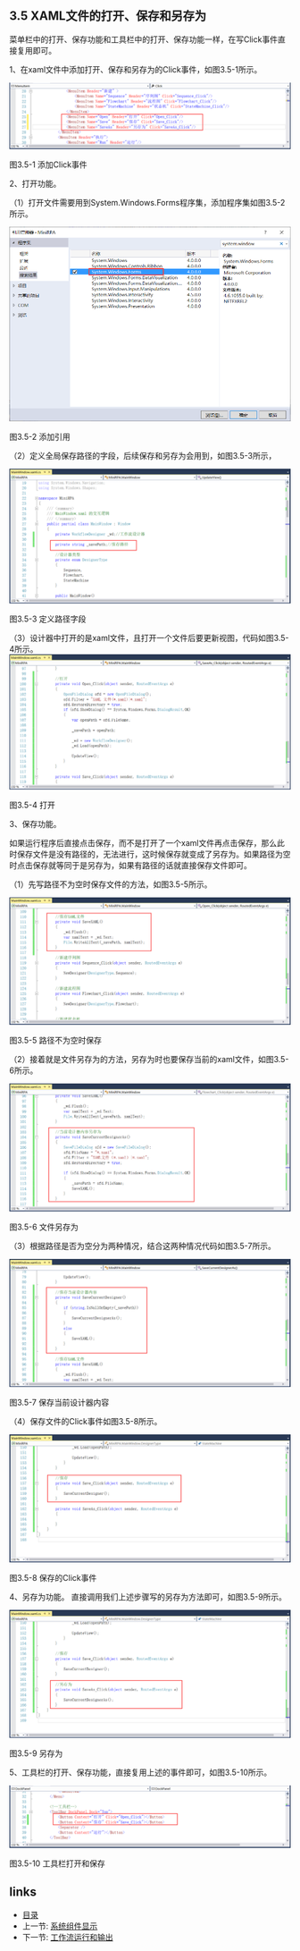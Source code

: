 ## 3.5 XAML文件的打开、保存和另存为

菜单栏中的打开、保存功能和工具栏中的打开、保存功能一样，在写Click事件直接复用即可。

1、在xaml文件中添加打开、保存和另存为的Click事件，如图3.5-1所示。

![](images/3.5-1.png)

图3.5-1 添加Click事件

2、打开功能。

（1）打开文件需要用到System.Windows.Forms程序集，添加程序集如图3.5-2所示。

![](images/3.5-2.png)

图3.5-2 添加引用

（2）定义全局保存路径的字段，后续保存和另存为会用到，如图3.5-3所示，

![](images/3.5-3.png)

图3.5-3 定义路径字段

 （3）设计器中打开的是xaml文件，且打开一个文件后要更新视图，代码如图3.5-4所示。
![](images/3.5-4.png)

图3.5-4 打开

3、保存功能。

如果运行程序后直接点击保存，而不是打开了一个xaml文件再点击保存，那么此时保存文件是没有路径的，无法进行，这时候保存就变成了另存为。如果路径为空时点击保存就等同于是另存为，如果有路径的话就直接保存文件即可。

（1）先写路径不为空时保存文件的方法，如图3.5-5所示。

![](images/3.5-5.png)

图3.5-5 路径不为空时保存

（2）接着就是文件另存为的方法，另存为时也要保存当前的xaml文件，如图3.5-6所示。

![](images/3.5-6.png)

图3.5-6 文件另存为

（3）根据路径是否为空分为两种情况，结合这两种情况代码如图3.5-7所示。

![](images/3.5-7.png)

图3.5-7 保存当前设计器内容

（4）保存文件的Click事件如图3.5-8所示。

![](images/3.5-8.png)

图3.5-8 保存的Click事件

4、另存为功能。
  直接调用我们上述步骤写的另存为方法即可，如图3.5-9所示。

![](images/3.5-9.png)

图3.5-9 另存为

5、工具栏的打开、保存功能，直接复用上述的事件即可，如图3.5-10所示。

![](images/3.5-10.png)

图3.5-10 工具栏打开和保存

## links
   * [目录](<preface.md>)
   * 上一节: [系统组件显示](<03.4.md>)
   * 下一节: [工作流运行和输出](<03.6.md>)